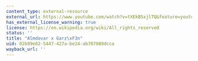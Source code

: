 ```yaml
---
content_type: external-resource
external_url: https://www.youtube.com/watch?v=tXEkB5xjlTQ&feature=youtu.be
has_external_license_warning: true
license: https://en.wikipedia.org/wiki/All_rights_reserved
status: ''
title: "Almdovar x Garz\xF3n"
uid: 02b99e82-5447-427a-be24-ab707089dcca
wayback_url: ''
---
```

